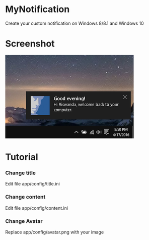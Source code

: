 # MyNotification
Create your custom notification on Windows 8/8.1 and Windows 10

# Screenshot
<img src="https://raw.githubusercontent.com/devilscream/MyNotification/master/screenshot/app.png"/>

# Tutorial
### Change title
Edit file app/config/title.ini

### Change content
Edit file app/config/content.ini

### Change Avatar
Replace app/config/avatar.png with your image
